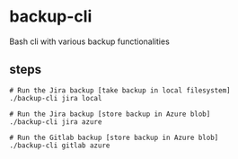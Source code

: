 # backup-cli
Bash cli with various backup functionalities

steps
-------

    # Run the Jira backup [take backup in local filesystem]
    ./backup-cli jira local 
    
    # Run the Jira backup [store backup in Azure blob]
    ./backup-cli jira azure
    
    # Run the Gitlab backup [store backup in Azure blob]
    ./backup-cli gitlab azure
